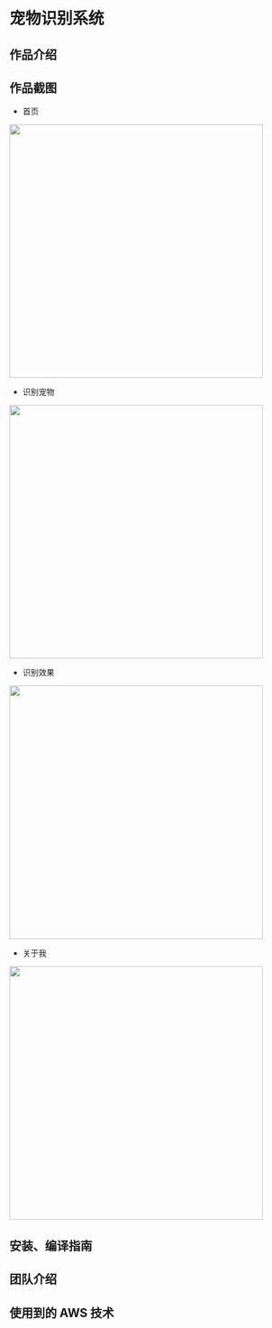 # 宠物识别系统

## 作品介绍

## 作品截图

- 首页
<p>
  <img src="./images/1.png" width="450" style="display:inline;" alt="">
</p>

- 识别宠物
<p>
  <img src="./images/2.png" width="450" style="display:inline;" alt="">
</p>

- 识别效果
<p>
  <img src="./images/4.png" width="450" style="display:inline;" alt="">
</p>

- 关于我
<p>
  <img src="./images/3.png" width="450" style="display:inline;" alt="">
</p>

## 安装、编译指南

## 团队介绍

## 使用到的 AWS 技术
